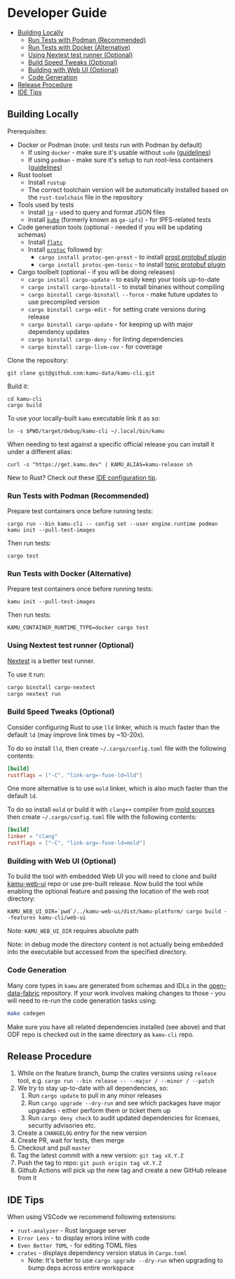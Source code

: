 # Developer Guide <!-- omit in toc -->
- [Building Locally](#building-locally)
  - [Run Tests with Podman (Recommended)](#run-tests-with-podman-recommended)
  - [Run Tests with Docker (Alternative)](#run-tests-with-docker-alternative)
  - [Using Nextest test runner (Optional)](#using-nextest-test-runner-optional)
  - [Build Speed Tweaks (Optional)](#build-speed-tweaks-optional)
  - [Building with Web UI (Optional)](#building-with-web-ui-optional)
  - [Code Generation](#code-generation)
- [Release Procedure](#release-procedure)
- [IDE Tips](#ide-tips)


## Building Locally
Prerequisites:
* Docker or Podman (note: unit tests run with Podman by default)
  * If using `docker` - make sure it's usable without `sudo` ([guidelines](https://docs.docker.com/engine/install/linux-postinstall))
  * If using `podman` - make sure it's setup to run root-less containers ([guidelines](https://github.com/containers/podman/blob/main/docs/tutorials/rootless_tutorial.md))
* Rust toolset
  * Install `rustup`
  * The correct toolchain version will be automatically installed based on the `rust-toolchain` file in the repository
* Tools used by tests
  * Install [`jq`](https://stedolan.github.io/jq) - used to query and format JSON files
  * Install [`kubo`](https://docs.ipfs.io/install/command-line/#official-distributions) (formerly known as `go-ipfs`) - for IPFS-related tests
* Code generation tools (optional - needed if you will be updating schemas)
  * Install [`flatc`](https://github.com/google/flatbuffers)
  * Install [`protoc`](https://github.com/protocolbuffers/protobuf) followed by:
    * `cargo install protoc-gen-prost` - to install [prost protobuf plugin](https://crates.io/crates/protoc-gen-prost)
    * `cargo install protoc-gen-tonic` - to install [tonic protobuf plugin](https://crates.io/crates/protoc-gen-tonic)
* Cargo toolbelt (optional - if you will be doing releases)
  * `cargo install cargo-update` - to easily keep your tools up-to-date
  * `cargo install cargo-binstall` - to install binaries without compiling
  * `cargo binstall cargo-binstall --force` - make future updates to use precompiled version
  * `cargo binstall cargo-edit` - for setting crate versions during release
  * `cargo binstall cargo-update` - for keeping up with major dependency updates
  * `cargo binstall cargo-deny` - for linting dependencies
  * `cargo binstall cargo-llvm-cov` - for coverage

Clone the repository:
```shell
git clone git@github.com:kamu-data/kamu-cli.git
```

Build it:
```shell
cd kamu-cli
cargo build
```

To use your locally-built `kamu` executable link it as so:
```shell
ln -s $PWD/target/debug/kamu-cli ~/.local/bin/kamu
```

When needing to test against a specific official release you can install it under a different alias:

```shell
curl -s "https://get.kamu.dev" | KAMU_ALIAS=kamu-release sh
```

New to Rust? Check out these [IDE configuration tip](#ide-tips).


### Run Tests with Podman (Recommended)

Prepare test containers once before running tests:
```shell
cargo run --bin kamu-cli -- config set --user engine.runtime podman
kamu init --pull-test-images
```

Then run tests:
```shell
cargo test
```


### Run Tests with Docker (Alternative)

Prepare test containers once before running tests:
```shell
kamu init --pull-test-images
```

Then run tests:
```shell
KAMU_CONTAINER_RUNTIME_TYPE=docker cargo test

```

### Using Nextest test runner (Optional)
[Nextest](https://nexte.st/) is a better test runner.

To use it run:

```sh
cargo binstall cargo-nextest
cargo nextest run
```


### Build Speed Tweaks (Optional)
Consider configuring Rust to use `lld` linker, which is much faster than the default `ld` (may improve link times by ~10-20x).

To do so install `lld`, then create `~/.cargo/config.toml` file with the following contents:

```toml
[build]
rustflags = ["-C", "link-arg=-fuse-ld=lld"]
```

One more alternative is to use `mold` linker, which is also much faster than the default `ld`.

To do so install `mold` or build it with `clang++` compiler from [mold sources](https://github.com/rui314/mold#how-to-build) then create `~/.cargo/config.toml` file with the following contents:

```toml
[build]
linker = "clang"
rustflags = ["-C", "link-arg=-fuse-ld=mold"]
```


### Building with Web UI (Optional)
To build the tool with embedded Web UI you will need to clone and build [kamu-web-ui](https://github.com/kamu-data/kamu-web-ui) repo or use pre-built release. Now build the tool while enabling the optional feature and passing the location of the web root directory:

```shell
KAMU_WEB_UI_DIR=`pwd`/../kamu-web-ui/dist/kamu-platform/ cargo build --features kamu-cli/web-ui
```

Note: `KAMU_WEB_UI_DIR` requires absolute path

Note: in debug mode the directory content is not actually being embedded into the executable but accessed from the specified directory.


### Code Generation
Many core types in `kamu` are generated from schemas and IDLs in the [open-data-fabric](https://github.com/open-data-fabric/open-data-fabric) repository. If your work involves making changes to those - you will need to re-run the code generation tasks using:

```sh
make codegen
```

Make sure you have all related dependencies installed (see above) and that ODF repo is checked out in the same directory as `kamu-cli` repo.


## Release Procedure
1. While on the feature branch, bump the crates versions using `release` tool, e.g. `cargo run --bin release -- --major / --minor / --patch`
2. We try to stay up-to-date with all dependencies, so:
   1. Run `cargo update` to pull in any minor releases
   2. Run `cargo upgrade --dry-run` and see which packages have major upgrades - either perform them or ticket them up
   3. Run `cargo deny check` to audit updated dependencies for licenses, security advisories etc.
3. Create a `CHANGELOG` entry for the new version
4. Create PR, wait for tests, then merge
5. Checkout and pull `master`
6. Tag the latest commit with a new version: `git tag vX.Y.Z`
7. Push the tag to repo: `git push origin tag vX.Y.Z`
8. Github Actions will pick up the new tag and create a new GitHub release from it


## IDE Tips
When using VSCode we recommend following extensions:
- `rust-analyzer` - Rust language server
- `Error Lens` - to display errors inline with code
- `Even Better TOML` - for editing TOML files
- `crates` - displays dependency version status in `Cargo.toml`
  - Note: It's better to use `cargo upgrade --dry-run` when upgrading to bump deps across entire workspace

